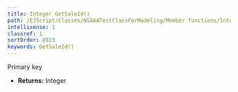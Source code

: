```yaml
---
title: Integer GetSaleId()
path: /EJScript/Classes/NSAAATestClassForModeling/Member functions/Integer GetSaleId()
intellisense: 1
classref: 1
sortOrder: 8923
keywords: GetSaleId()
---
```



Primary key



* **Returns:** Integer


